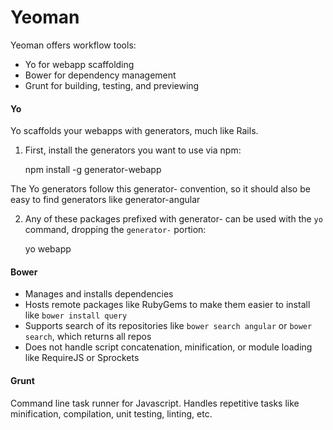 # Yeoman

Yeoman offers workflow tools:

* Yo for webapp scaffolding
* Bower for dependency management
* Grunt for building, testing, and previewing

#### Yo

Yo scaffolds your webapps with generators, much like Rails. 

1) First, install the generators you want to use via npm:

	npm install -g generator-webapp
	
The Yo generators follow this generator-<name> convention, so it should also be easy to find generators like generator-angular

2) Any of these packages prefixed with generator- can be used with the `yo` command, dropping the `generator-` portion:

	yo webapp

#### Bower

* Manages and installs dependencies
* Hosts remote packages like RubyGems to make them easier to install like `bower install query`
* Supports search of its repositories like `bower search angular` or `bower search`, which returns all repos
* Does not handle script concatenation, minification, or module loading like RequireJS or Sprockets

#### Grunt

Command line task runner for Javascript. Handles repetitive tasks like minification, compilation, unit testing, linting, etc. 

